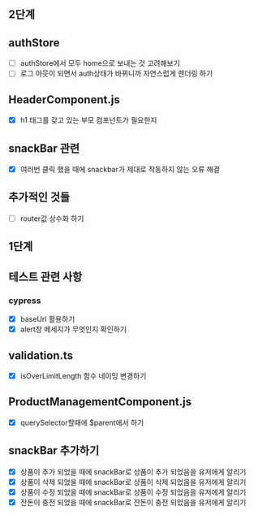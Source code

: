 ## 2단계

## authStore

- [ ] authStore에서 모두 home으로 보내는 것 고려해보기
- [ ] 로그 아웃이 되면서 auth상태가 바뀌니까 자연스럽게 렌더링 하기

## HeaderComponent.js

- [x] h1 태그를 갖고 있는 부모 컴포넌트가 필요한지

## snackBar 관련

- [x] 여러번 클릭 했을 때에 snackbar가 제대로 작동하지 않는 오류 해결

## 추가적인 것들

- [ ] router값 상수화 하기

## 1단계

## 테스트 관련 사항

### cypress

- [x] baseUrl 활용하기
- [x] alert창 메세지가 무엇인지 확인하기

## validation.ts

- [x] isOverLimitLength 함수 네이밍 변경하기

## ProductManagementComponent.js

- [x] querySelector할때에 $parent에서 하기

## snackBar 추가하기

- [x] 상품이 추가 되었을 때에 snackBar로 상품이 추가 되었음을 유저에게 알리기
- [x] 상품이 삭제 되었을 때에 snackBar로 상품이 삭제 되었음을 유저에게 알리기
- [x] 상품이 수정 되었을 때에 snackBar로 상품이 수정 되었음을 유저에게 알리기
- [x] 잔돈이 충전 되었을 때에 snackBar로 잔돈이 충전 되었음을 유저에게 알리기
